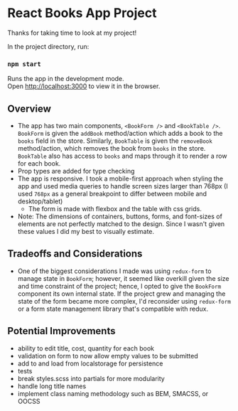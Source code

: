 # React Books App Project

Thanks for taking time to look at my project!

In the project directory, run:

### `npm start`

Runs the app in the development mode.<br>
Open [http://localhost:3000](http://localhost:3000) to view it in the browser.

## Overview
* The app has two main components, `<BookForm />` and `<BookTable />`. `BookForm` is given the `addBook` method/action which adds a book to the `books` field in the store. Similarly, `BookTable` is given the `removeBook` method/action, which removes the book from `books` in the store. `BookTable` also has access to `books` and maps through it to render a row for each book.
* Prop types are added for type checking
* The app is responsive. I took a mobile-first approach when styling the app and used media queries to handle screen sizes larger than 768px (I used `768px` as a general breakpoint to differ between mobile and desktop/tablet)
     * The form is made with flexbox and the table with css grids.
* Note: The dimensions of containers, buttons, forms, and font-sizes of elements are not perfectly matched to the design. Since I wasn't given these values I did my best to visually estimate.

## Tradeoffs and Considerations
* One of the biggest considerations I made was using `redux-form` to manage state in `BookForm`; however, it seemed like overkill given the size and time constraint of the project; hence, I opted to give the `BookForm` component its own internal state. If the project grew and managing the state of the form became more complex, I'd reconsider using `redux-form` or a form state management library that's compatible with redux.

## Potential Improvements
* ability to edit title, cost, quantity for each book
* validation on form to now allow empty values to be submitted
* add to and load from localstorage for persistence
* tests
* break styles.scss into partials for more modularity
* handle long title names
* implement class naming methodology such as BEM, SMACSS, or OOCSS
